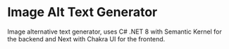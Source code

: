 # Image Alt Text Generator
Image alternative text generator, uses C# .NET 8 with Semantic Kernel for the backend and Next with Chakra UI for the frontend.
